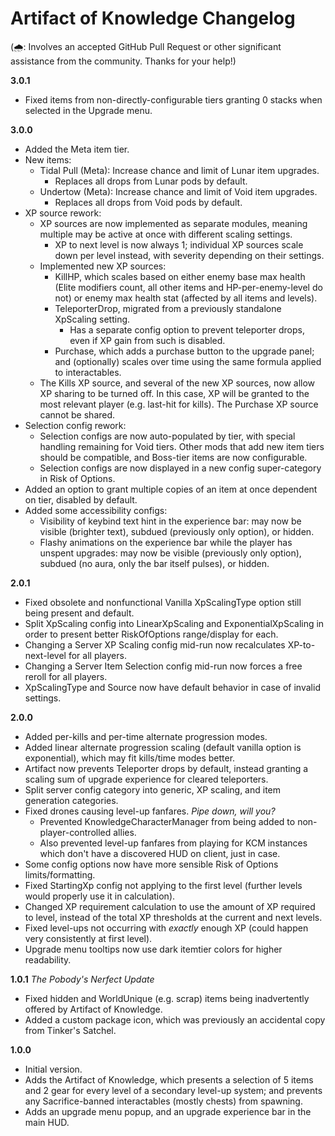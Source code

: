 ﻿# Artifact of Knowledge Changelog

(🌧︎: Involves an accepted GitHub Pull Request or other significant assistance from the community. Thanks for your help!)

**3.0.1**

- Fixed items from non-directly-configurable tiers granting 0 stacks when selected in the Upgrade menu.

**3.0.0**

- Added the Meta item tier.
- New items:
	- Tidal Pull (Meta): Increase chance and limit of Lunar item upgrades.
		- Replaces all drops from Lunar pods by default.
	- Undertow (Meta): Increase chance and limit of Void item upgrades.
		- Replaces all drops from Void pods by default.
- XP source rework:
	- XP sources are now implemented as separate modules, meaning multiple may be active at once with different scaling settings.
		- XP to next level is now always 1; individual XP sources scale down per level instead, with severity depending on their settings.
	- Implemented new XP sources:
		- KillHP, which scales based on either enemy base max health (Elite modifiers count, all other items and HP-per-enemy-level do not) or enemy max health stat (affected by all items and levels).
		- TeleporterDrop, migrated from a previously standalone XpScaling setting.
			- Has a separate config option to prevent teleporter drops, even if XP gain from such is disabled.
		- Purchase, which adds a purchase button to the upgrade panel; and (optionally) scales over time using the same formula applied to interactables.
	- The Kills XP source, and several of the new XP sources, now allow XP sharing to be turned off. In this case, XP will be granted to the most relevant player (e.g. last-hit for kills). The Purchase XP source cannot be shared.
- Selection config rework:
	- Selection configs are now auto-populated by tier, with special handling remaining for Void tiers. Other mods that add new item tiers should be compatible, and Boss-tier items are now configurable.
	- Selection configs are now displayed in a new config super-category in Risk of Options.
- Added an option to grant multiple copies of an item at once dependent on tier, disabled by default.
- Added some accessibility configs:
	- Visibility of keybind text hint in the experience bar: may now be visible (brighter text), subdued (previously only option), or hidden.
	- Flashy animations on the experience bar while the player has unspent upgrades: may now be visible (previously only option), subdued (no aura, only the bar itself pulses), or hidden.

**2.0.1**

- Fixed obsolete and nonfunctional Vanilla XpScalingType option still being present and default.
- Split XpScaling config into LinearXpScaling and ExponentialXpScaling in order to present better RiskOfOptions range/display for each.
- Changing a Server XP Scaling config mid-run now recalculates XP-to-next-level for all players.
- Changing a Server Item Selection config mid-run now forces a free reroll for all players.
- XpScalingType and Source now have default behavior in case of invalid settings.

**2.0.0**

- Added per-kills and per-time alternate progression modes.
- Added linear alternate progression scaling (default vanilla option is exponential), which may fit kills/time modes better.
- Artifact now prevents Teleporter drops by default, instead granting a scaling sum of upgrade experience for cleared teleporters.
- Split server config category into generic, XP scaling, and item generation categories.
- Fixed drones causing level-up fanfares. *Pipe down, will you?*
	- Prevented KnowledgeCharacterManager from being added to non-player-controlled allies.
	- Also prevented level-up fanfares from playing for KCM instances which don't have a discovered HUD on client, just in case.
- Some config options now have more sensible Risk of Options limits/formatting.
- Fixed StartingXp config not applying to the first level (further levels would properly use it in calculation).
- Changed XP requirement calculation to use the amount of XP required to level, instead of the total XP thresholds at the current and next levels.
- Fixed level-ups not occurring with *exactly* enough XP (could happen very consistently at first level).
- Upgrade menu tooltips now use dark itemtier colors for higher readability.

**1.0.1** *The Pobody's Nerfect Update*

- Fixed hidden and WorldUnique (e.g. scrap) items being inadvertently offered by Artifact of Knowledge.
- Added a custom package icon, which was previously an accidental copy from Tinker's Satchel.

**1.0.0**

- Initial version.
- Adds the Artifact of Knowledge, which presents a selection of 5 items and 2 gear for every level of a secondary level-up system; and prevents any Sacrifice-banned interactables (mostly chests) from spawning.
- Adds an upgrade menu popup, and an upgrade experience bar in the main HUD.